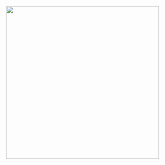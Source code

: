 <p align="center"><a href="https://babybook.keanovancuyck.be" target="_blank"><img src="../public/img/logo.svg" width="400"></a></p>

